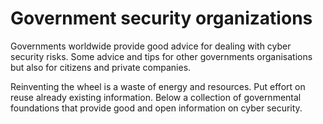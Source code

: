 # Government security organizations

Governments worldwide provide good advice for dealing with cyber security risks. Some advice and tips for other governments organisations but also for citizens and private companies.

Reinventing the wheel is a waste of energy and resources. Put effort on reuse already existing information. Below a collection of governmental foundations that provide good and open information on cyber security.



```{include}  ../generatedfiles/governmentsecurityorganizations.md
```